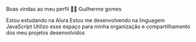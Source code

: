Boas vindas ao meu perfil 💙💙
Guilherme gomes

Estou estudando na Alura
Estou me desenvolvendo na linguagem JavaScript
Utilizo esse espaço para minha organização e compartilhamento dos meu projetos desenvolvidos
